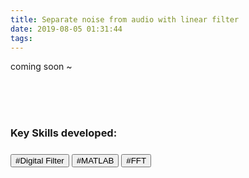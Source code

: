 ```yaml
---
title: Separate noise from audio with linear filter
date: 2019-08-05 01:31:44
tags:
---
```


coming soon ~

<br>
<br>
<br>
<h3>Key Skills developed:<h3>
<button>#Digital Filter</button>  <button>#MATLAB</button>  <button>#FFT</button>